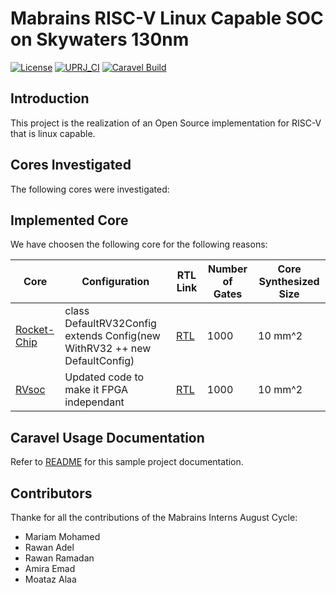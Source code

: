 # Mabrains RISC-V Linux Capable SOC on Skywaters 130nm

[![License](https://img.shields.io/badge/License-Apache%202.0-blue.svg)](https://opensource.org/licenses/Apache-2.0) [![UPRJ_CI](https://github.com/efabless/caravel_project_example/actions/workflows/user_project_ci.yml/badge.svg)](https://github.com/efabless/caravel_project_example/actions/workflows/user_project_ci.yml) [![Caravel Build](https://github.com/efabless/caravel_project_example/actions/workflows/caravel_build.yml/badge.svg)](https://github.com/efabless/caravel_project_example/actions/workflows/caravel_build.yml)


## Introduction
This project is the realization of an Open Source implementation for RISC-V that is linux capable.

## Cores Investigated
The following cores were investigated:


## Implemented Core

We have choosen the following core for the following reasons:


| Core | Configuration | RTL Link | Number of Gates | Core Synthesized Size |
|-----------------------|--------|--------|---------------|---------------|
| [Rocket-Chip](https://github.com/mabrains/rocket-chip) | class DefaultRV32Config extends Config(new WithRV32 ++ new DefaultConfig) | [RTL](cores/rocket-chip/freechips.rocketchip.system.DefaultRV32Config.v) | 1000 | 10 mm^2 |
| [RVsoc](https://www.arch.cs.titech.ac.jp/wk/rvsoc/doku.php) | Updated code to make it FPGA independant | [RTL](cores/RVsoc/src/rvcorem.v) | 1000 | 10 mm^2 |


## Caravel Usage Documentation

Refer to [README](docs/source/index.rst) for this sample project documentation. 

## Contributors
Thanke for all the contributions of the Mabrains Interns August Cycle:
* Mariam Mohamed
* Rawan Adel
* Rawan Ramadan
* Amira Emad
* Moataz Alaa

